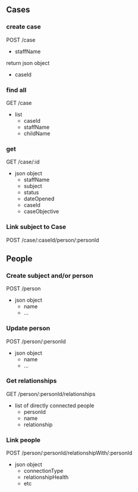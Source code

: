 
## Cases

### create case

POST /case

* staffName

return json object

* caseId


### find all

GET /case

* list
    * caseId
    * staffName
    * childName


### get

GET /case/:id

* json object
    - staffName
    - subject
    - status
    - dateOpened
    - caseId
    - caseObjective
    

### Link subject to Case

POST /case/:caseId/person/:personId



## People


### Create subject and/or person

POST /person
    
* json object
    * name
    * ...

### Update person

POST /person/:personId

* json object
    * name
    * ...

### Get relationships

GET /person/:personId/relationships

* list of directly connected people
    * personId
    * name
    * relationship
    

### Link people

POST /person/:personId/relationshipWith/:personId

* json object
    - connectionType
    - relationshipHealth
    - etc

